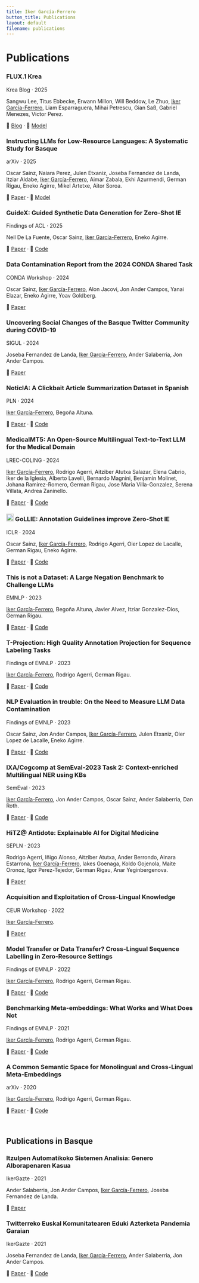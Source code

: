 ```yaml
---
title: Iker García-Ferrero
button_title: Publications
layout: default
filename: publications
---
```


# Publications

<div class="grid">
  <div class="card card-vertical">
    <div class="card-content">
      <h3 class="card-title">FLUX.1 Krea</h3>
      <p class="meta">Krea Blog · 2025</p>
      <p class="clamp-3">Sangwu Lee, Titus Ebbecke, Erwann Millon, Will Beddow, Le Zhuo, <ins>Iker García-Ferrero</ins>, Liam Esparraguera, Mihai Petrescu, Gian Saß, Gabriel Menezes, Victor Perez.</p>
      <p>📖 <a href="https://www.krea.ai/blog/flux-krea-open-source-release">Blog</a> · 📒 <a href="https://huggingface.co/black-forest-labs/FLUX.1-Krea-dev">Model</a></p>
    </div>
  </div>

  <div class="card card-vertical">
    <div class="card-content">
      <h3 class="card-title">Instructing LLMs for Low-Resource Languages: A Systematic Study for Basque</h3>
      <p class="meta">arXiv · 2025</p>
      <p class="clamp-3">Oscar Sainz, Naiara Perez, Julen Etxaniz, Joseba Fernandez de Landa, Itziar Aldabe, <ins>Iker García-Ferrero</ins>, Aimar Zabala, Ekhi Azurmendi, German Rigau, Eneko Agirre, Mikel Artetxe, Aitor Soroa.</p>
      <p>📖 <a href="https://arxiv.org/abs/2506.07597">Paper</a> · 📒 <a href="https://huggingface.co/collections/HiTZ/latxa-instruct-682f356091452b0028380804">Model</a></p>
    </div>
  </div>

  <div class="card card-vertical">
    <div class="card-content">
      <h3 class="card-title">GuideX: Guided Synthetic Data Generation for Zero-Shot IE</h3>
      <p class="meta">Findings of ACL · 2025</p>
      <p class="clamp-3">Neil De La Fuente, Oscar Sainz, <ins>Iker García-Ferrero</ins>, Eneko Agirre.</p>
      <p>📖 <a href="https://aclanthology.org/2025.findings-acl.1245/">Paper</a> · 📒 <a href="https://github.com/Neilus03/GUIDEX">Code</a></p>
    </div>
  </div>

  <div class="card card-vertical">
    <div class="card-content">
      <h3 class="card-title">Data Contamination Report from the 2024 CONDA Shared Task</h3>
      <p class="meta">CONDA Workshop · 2024</p>
      <p class="clamp-3">Oscar Sainz, <ins>Iker García-Ferrero</ins>, Alon Jacovi, Jon Ander Campos, Yanai Elazar, Eneko Agirre, Yoav Goldberg.</p>
      <p>📖 <a href="https://aclanthology.org/2024.conda-1.4/">Paper</a></p>
    </div>
  </div>

  <div class="card card-vertical">
    <div class="card-content">
      <h3 class="card-title">Uncovering Social Changes of the Basque Twitter Community during COVID-19</h3>
      <p class="meta">SIGUL · 2024</p>
      <p class="clamp-3">Joseba Fernandez de Landa, <ins>Iker García-Ferrero</ins>, Ander Salaberria, Jon Ander Campos.</p>
      <p>📖 <a href="https://aclanthology.org/2024.sigul-1.44/">Paper</a></p>
    </div>
  </div>

  <div class="card card-vertical">
    <div class="card-content">
      <h3 class="card-title">NoticIA: A Clickbait Article Summarization Dataset in Spanish</h3>
      <p class="meta">PLN · 2024</p>
      <p class="clamp-3"><ins>Iker García-Ferrero</ins>, Begoña Altuna.</p>
      <p>📖 <a href="http://journal.sepln.org/sepln/ojs/ojs/index.php/pln/article/view/6610">Paper</a> · 📒 <a href="https://huggingface.co/datasets/Iker/NoticIA">Code</a></p>
    </div>
  </div>

  <div class="card card-vertical">
    <div class="card-content">
      <h3 class="card-title">MedicalMT5: An Open-Source Multilingual Text-to-Text LLM for the Medical Domain</h3>
      <p class="meta">LREC-COLING · 2024</p>
      <p class="clamp-3"><ins>Iker García-Ferrero</ins>, Rodrigo Agerri, Aitziber Atutxa Salazar, Elena Cabrio, Iker de la Iglesia, Alberto Lavelli, Bernardo Magnini, Benjamin Molinet, Johana Ramirez-Romero, German Rigau, Jose Maria Villa-Gonzalez, Serena Villata, Andrea Zaninello.</p>
      <p>📖 <a href="https://aclanthology.org/2024.lrec-main.974/">Paper</a> · 📒 <a href="https://huggingface.co/collections/HiTZ/antidote-project-6601973d7d7b55302c1e606d">Code</a></p>
    </div>
  </div>

  <div class="card card-vertical">
    <div class="card-content">
      <h3 class="card-title"><img src="https://github.com/hitz-zentroa/GoLLIE/blob/main/assets/GoLLIE.png?raw=true" width="20"> GoLLIE: Annotation Guidelines improve Zero-Shot IE</h3>
      <p class="meta">ICLR · 2024</p>
      <p class="clamp-3">Oscar Sainz, <ins>Iker García-Ferrero</ins>, Rodrigo Agerri, Oier Lopez de Lacalle, German Rigau, Eneko Agirre.</p>
      <p>📖 <a href="https://openreview.net/forum?id=Y3wpuxd7u9">Paper</a> · 📒 <a href="https://github.com/hitz-zentroa/GoLLIE/">Code</a></p>
    </div>
  </div>

  <div class="card card-vertical">
    <div class="card-content">
      <h3 class="card-title">This is not a Dataset: A Large Negation Benchmark to Challenge LLMs</h3>
      <p class="meta">EMNLP · 2023</p>
      <p class="clamp-3"><ins>Iker García-Ferrero</ins>, Begoña Altuna, Javier Alvez, Itziar Gonzalez-Dios, German Rigau.</p>
      <p>📖 <a href="https://aclanthology.org/2023.emnlp-main.531">Paper</a> · 📒 <a href="https://github.com/hitz-zentroa/This-is-not-a-Dataset">Code</a></p>
    </div>
  </div>

  <div class="card card-vertical">
    <div class="card-content">
      <h3 class="card-title">T-Projection: High Quality Annotation Projection for Sequence Labeling Tasks</h3>
      <p class="meta">Findings of EMNLP · 2023</p>
      <p class="clamp-3"><ins>Iker García-Ferrero</ins>, Rodrigo Agerri, German Rigau.</p>
      <p>📖 <a href="https://aclanthology.org/2023.findings-emnlp.1015/">Paper</a> · 📒 <a href="https://github.com/ikergarcia1996/T-Projection">Code</a></p>
    </div>
  </div>

  <div class="card card-vertical">
    <div class="card-content">
      <h3 class="card-title">NLP Evaluation in trouble: On the Need to Measure LLM Data Contamination</h3>
      <p class="meta">Findings of EMNLP · 2023</p>
      <p class="clamp-3">Oscar Sainz, Jon Ander Campos, <ins>Iker García-Ferrero</ins>, Julen Etxaniz, Oier Lopez de Lacalle, Eneko Agirre.</p>
      <p>📖 <a href="https://aclanthology.org/2023.findings-emnlp.722/">Paper</a> · 📒 <a href="https://hitz-zentroa.github.io/lm-contamination/">Code</a></p>
    </div>
  </div>

  <div class="card card-vertical">
    <div class="card-content">
      <h3 class="card-title">IXA/Cogcomp at SemEval-2023 Task 2: Context-enriched Multilingual NER using KBs</h3>
      <p class="meta">SemEval · 2023</p>
      <p class="clamp-3"><ins>Iker García-Ferrero</ins>, Jon Ander Campos, Oscar Sainz, Ander Salaberria, Dan Roth.</p>
      <p>📖 <a href="https://aclanthology.org/2023.semeval-1.186/">Paper</a> · 📒 <a href="https://github.com/ikergarcia1996/Context-enriched-NER">Code</a></p>
    </div>
  </div>

  <div class="card card-vertical">
    <div class="card-content">
      <h3 class="card-title">HiTZ@ Antidote: Explainable AI for Digital Medicine</h3>
      <p class="meta">SEPLN · 2023</p>
      <p class="clamp-3">Rodrigo Agerri, Iñigo Alonso, Aitziber Atutxa, Ander Berrondo, Ainara Estarrona, <ins>Iker García-Ferrero</ins>, Iakes Goenaga, Koldo Gojenola, Maite Oronoz, Igor Perez-Tejedor, German Rigau, Anar Yeginbergenova.</p>
      <p>📖 <a href="https://ceur-ws.org/Vol-3516/paper14.pdf">Paper</a></p>
    </div>
  </div>

  <div class="card card-vertical">
    <div class="card-content">
      <h3 class="card-title">Acquisition and Exploitation of Cross-Lingual Knowledge</h3>
      <p class="meta">CEUR Workshop · 2022</p>
      <p class="clamp-3"><ins>Iker García-Ferrero</ins>.</p>
      <p>📖 <a href="https://ceur-ws.org/Vol-3270/paper3.pdf">Paper</a></p>
    </div>
  </div>

  <div class="card card-vertical">
    <div class="card-content">
      <h3 class="card-title">Model Transfer or Data Transfer? Cross-Lingual Sequence Labelling in Zero-Resource Settings</h3>
      <p class="meta">Findings of EMNLP · 2022</p>
      <p class="clamp-3"><ins>Iker García-Ferrero</ins>, Rodrigo Agerri, German Rigau.</p>
      <p>📖 <a href="https://aclanthology.org/2022.findings-emnlp.478/">Paper</a> · 📒 <a href="https://github.com/ikergarcia1996/Easy-Label-Projection">Code</a></p>
    </div>
  </div>

  <div class="card card-vertical">
    <div class="card-content">
      <h3 class="card-title">Benchmarking Meta-embeddings: What Works and What Does Not</h3>
      <p class="meta">Findings of EMNLP · 2021</p>
      <p class="clamp-3"><ins>Iker García-Ferrero</ins>, Rodrigo Agerri, German Rigau.</p>
      <p>📖 <a href="https://aclanthology.org/2021.findings-emnlp.333">Paper</a> · 📒 <a href="https://github.com/ikergarcia1996/MetaVec">Code</a></p>
    </div>
  </div>

  <div class="card card-vertical">
    <div class="card-content">
      <h3 class="card-title">A Common Semantic Space for Monolingual and Cross-Lingual Meta-Embeddings</h3>
      <p class="meta">arXiv · 2020</p>
      <p class="clamp-3"><ins>Iker García-Ferrero</ins>, Rodrigo Agerri, German Rigau.</p>
      <p>📖 <a href="https://arxiv.org/abs/2001.06381">Paper</a> · 📒 <a href="https://github.com/ikergarcia1996/MVM-Embeddings">Code</a></p>
    </div>
  </div>
</div>

<br>

## Publications in Basque

<div class="grid">
  <div class="card card-vertical">
    <div class="card-content">
      <h3 class="card-title">Itzulpen Automatikoko Sistemen Analisia: Genero Alborapenaren Kasua</h3>
      <p class="meta">IkerGazte · 2021</p>
      <p>Ander Salaberria, Jon Ander Campos, <ins>Iker García-Ferrero</ins>, Joseba Fernandez de Landa.</p>
      <p>📖 <a href="http://www.ixa.eus/sites/default/files/dokumentuak/13328/Itzulpen_automatikoko_sistemen_joeraren_analisia__generoaren_kasua.pdf">Paper</a></p>
    </div>
  </div>

  <div class="card card-vertical">
    <div class="card-content">
      <h3 class="card-title">Twitterreko Euskal Komunitatearen Eduki Azterketa Pandemia Garaian</h3>
      <p class="meta">IkerGazte · 2021</p>
      <p>Joseba Fernandez de Landa, <ins>Iker García-Ferrero</ins>, Ander Salaberria, Jon Ander Campos.</p>
      <p>📖 <a href="http://ixa.si.ehu.eus/sites/default/files/dokumentuak/13327/Sare_sozialen_analisia_pandemia_garaian.pdf">Paper</a> · 📒 <a href="https://github.com/ikergarcia1996/Ikergazte-Covid-Twitter-2021">Code</a></p>
    </div>
  </div>
</div>
